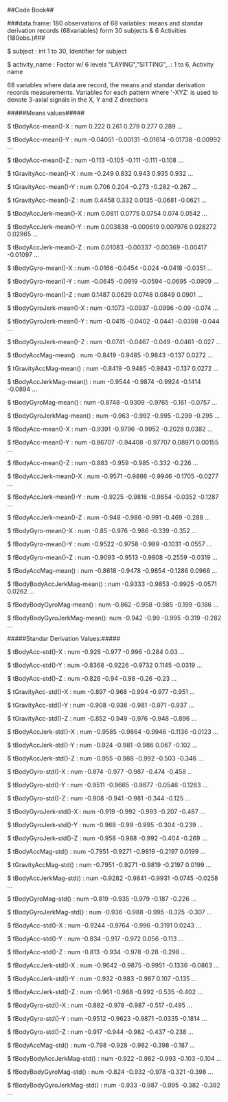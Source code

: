 ##Code Book##

###data.frame:	180 observations of  68 variables: means and standar derivation records (68variables) form 30 subjects & 6 Activities (180obs.)###
 
$ subject                    : int  1 to 30, Identifier for subject
 
$ activity_name              : Factor w/ 6 levels "LAYING","SITTING",..: 1 to 6, Activity name
 
 
 68 variables where data are record, the means and standar derivation records measurements. Variables for each pattern where '-XYZ' is used to denote 3-axial signals in the X, Y and Z directions
 
#####Means values#####

$ tBodyAcc-mean()-X          : num  0.222 0.261 0.279 0.277 0.289 ...
 
$ tBodyAcc-mean()-Y          : num  -0.04051 -0.00131 -0.01614 -0.01738 -0.00992 ...
 
$ tBodyAcc-mean()-Z          : num  -0.113 -0.105 -0.111 -0.111 -0.108 ...
 
$ tGravityAcc-mean()-X       : num  -0.249 0.832 0.943 0.935 0.932 ...
 
$ tGravityAcc-mean()-Y       : num  0.706 0.204 -0.273 -0.282 -0.267 ...
 
$ tGravityAcc-mean()-Z       : num  0.4458 0.332 0.0135 -0.0681 -0.0621 ...
 
$ tBodyAccJerk-mean()-X      : num  0.0811 0.0775 0.0754 0.074 0.0542 ...
 
$ tBodyAccJerk-mean()-Y      : num  0.003838 -0.000619 0.007976 0.028272 0.02965 ...
 
$ tBodyAccJerk-mean()-Z      : num  0.01083 -0.00337 -0.00369 -0.00417 -0.01097 ...
 
$ tBodyGyro-mean()-X         : num  -0.0166 -0.0454 -0.024 -0.0418 -0.0351 ...
 
$ tBodyGyro-mean()-Y         : num  -0.0645 -0.0919 -0.0594 -0.0695 -0.0909 ...
 
$ tBodyGyro-mean()-Z         : num  0.1487 0.0629 0.0748 0.0849 0.0901 ...
 
$ tBodyGyroJerk-mean()-X     : num  -0.1073 -0.0937 -0.0996 -0.09 -0.074 ...
 
$ tBodyGyroJerk-mean()-Y     : num  -0.0415 -0.0402 -0.0441 -0.0398 -0.044 ...
 
$ tBodyGyroJerk-mean()-Z     : num  -0.0741 -0.0467 -0.049 -0.0461 -0.027 ...
 
$ tBodyAccMag-mean()         : num  -0.8419 -0.9485 -0.9843 -0.137 0.0272 ...
 
$ tGravityAccMag-mean()      : num  -0.8419 -0.9485 -0.9843 -0.137 0.0272 ...
 
$ tBodyAccJerkMag-mean()     : num  -0.9544 -0.9874 -0.9924 -0.1414 -0.0894 ...
 
$ tBodyGyroMag-mean()        : num  -0.8748 -0.9309 -0.9765 -0.161 -0.0757 ...
 
$ tBodyGyroJerkMag-mean()    : num  -0.963 -0.992 -0.995 -0.299 -0.295 ...
 
$ fBodyAcc-mean()-X          : num  -0.9391 -0.9796 -0.9952 -0.2028 0.0382 ...
 
$ fBodyAcc-mean()-Y          : num  -0.86707 -0.94408 -0.97707 0.08971 0.00155 ...
 
$ fBodyAcc-mean()-Z          : num  -0.883 -0.959 -0.985 -0.332 -0.226 ...
 
$ fBodyAccJerk-mean()-X      : num  -0.9571 -0.9866 -0.9946 -0.1705 -0.0277 ...

$ fBodyAccJerk-mean()-Y      : num  -0.9225 -0.9816 -0.9854 -0.0352 -0.1287 ...
 
$ fBodyAccJerk-mean()-Z      : num  -0.948 -0.986 -0.991 -0.469 -0.288 ...
 
$ fBodyGyro-mean()-X         : num  -0.85 -0.976 -0.986 -0.339 -0.352 ...
 
$ fBodyGyro-mean()-Y         : num  -0.9522 -0.9758 -0.989 -0.1031 -0.0557 ...
 
$ fBodyGyro-mean()-Z         : num  -0.9093 -0.9513 -0.9808 -0.2559 -0.0319 ...
 
$ fBodyAccMag-mean()         : num  -0.8618 -0.9478 -0.9854 -0.1286 0.0966 ...
 
$ fBodyBodyAccJerkMag-mean() : num  -0.9333 -0.9853 -0.9925 -0.0571 0.0262 ...
 
$ fBodyBodyGyroMag-mean()    : num  -0.862 -0.958 -0.985 -0.199 -0.186 ...
 
$ fBodyBodyGyroJerkMag-mean(): num  -0.942 -0.99 -0.995 -0.319 -0.282 ...
 
#####Standar Derivation Values:#####

$ tBodyAcc-std()-X           : num  -0.928 -0.977 -0.996 -0.284 0.03 ...
 
$ tBodyAcc-std()-Y           : num  -0.8368 -0.9226 -0.9732 0.1145 -0.0319 ...
 
$ tBodyAcc-std()-Z           : num  -0.826 -0.94 -0.98 -0.26 -0.23 ...
 
$ tGravityAcc-std()-X        : num  -0.897 -0.968 -0.994 -0.977 -0.951 ...
 
$ tGravityAcc-std()-Y        : num  -0.908 -0.936 -0.981 -0.971 -0.937 ...
 
$ tGravityAcc-std()-Z        : num  -0.852 -0.949 -0.976 -0.948 -0.896 ...
 
$ tBodyAccJerk-std()-X       : num  -0.9585 -0.9864 -0.9946 -0.1136 -0.0123 ...

$ tBodyAccJerk-std()-Y       : num  -0.924 -0.981 -0.986 0.067 -0.102 ...
 
$ tBodyAccJerk-std()-Z       : num  -0.955 -0.988 -0.992 -0.503 -0.346 ...
 
$ tBodyGyro-std()-X          : num  -0.874 -0.977 -0.987 -0.474 -0.458 ...
 
$ tBodyGyro-std()-Y          : num  -0.9511 -0.9665 -0.9877 -0.0546 -0.1263 ...

$ tBodyGyro-std()-Z          : num  -0.908 -0.941 -0.981 -0.344 -0.125 ...

$ tBodyGyroJerk-std()-X      : num  -0.919 -0.992 -0.993 -0.207 -0.487 ...

$ tBodyGyroJerk-std()-Y      : num  -0.968 -0.99 -0.995 -0.304 -0.239 ...

$ tBodyGyroJerk-std()-Z      : num  -0.958 -0.988 -0.992 -0.404 -0.269 ...

$ tBodyAccMag-std()          : num  -0.7951 -0.9271 -0.9819 -0.2197 0.0199 ...

$ tGravityAccMag-std()       : num  -0.7951 -0.9271 -0.9819 -0.2197 0.0199 ...

$ tBodyAccJerkMag-std()      : num  -0.9282 -0.9841 -0.9931 -0.0745 -0.0258 ...

$ tBodyGyroMag-std()         : num  -0.819 -0.935 -0.979 -0.187 -0.226 ...

$ tBodyGyroJerkMag-std()     : num  -0.936 -0.988 -0.995 -0.325 -0.307 ...

$ fBodyAcc-std()-X           : num  -0.9244 -0.9764 -0.996 -0.3191 0.0243 ...

$ fBodyAcc-std()-Y           : num  -0.834 -0.917 -0.972 0.056 -0.113 ...

$ fBodyAcc-std()-Z           : num  -0.813 -0.934 -0.978 -0.28 -0.298 ...

$ fBodyAccJerk-std()-X       : num  -0.9642 -0.9875 -0.9951 -0.1336 -0.0863 ...

$ fBodyAccJerk-std()-Y       : num  -0.932 -0.983 -0.987 0.107 -0.135 ...

$ fBodyAccJerk-std()-Z       : num  -0.961 -0.988 -0.992 -0.535 -0.402 ...

$ fBodyGyro-std()-X          : num  -0.882 -0.978 -0.987 -0.517 -0.495 ...

$ fBodyGyro-std()-Y          : num  -0.9512 -0.9623 -0.9871 -0.0335 -0.1814 ...

$ fBodyGyro-std()-Z          : num  -0.917 -0.944 -0.982 -0.437 -0.238 ...

$ fBodyAccMag-std()          : num  -0.798 -0.928 -0.982 -0.398 -0.187 ...

$ fBodyBodyAccJerkMag-std()  : num  -0.922 -0.982 -0.993 -0.103 -0.104 ...

$ fBodyBodyGyroMag-std()     : num  -0.824 -0.932 -0.978 -0.321 -0.398 ...

$ fBodyBodyGyroJerkMag-std() : num  -0.933 -0.987 -0.995 -0.382 -0.392 ...
